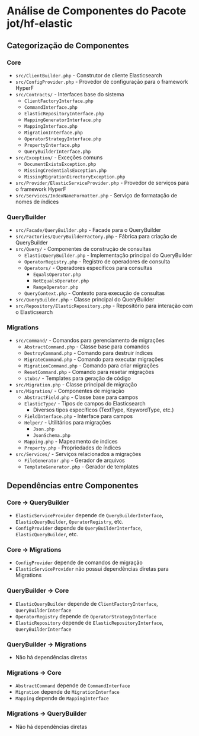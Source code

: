 # Análise de Componentes do Pacote jot/hf-elastic

## Categorização de Componentes

### Core
- `src/ClientBuilder.php` - Construtor de cliente Elasticsearch
- `src/ConfigProvider.php` - Provedor de configuração para o framework HyperF
- `src/Contracts/` - Interfaces base do sistema
  - `ClientFactoryInterface.php`
  - `CommandInterface.php`
  - `ElasticRepositoryInterface.php`
  - `MappingGeneratorInterface.php`
  - `MappingInterface.php`
  - `MigrationInterface.php`
  - `OperatorStrategyInterface.php`
  - `PropertyInterface.php`
  - `QueryBuilderInterface.php`
- `src/Exception/` - Exceções comuns
  - `DocumentExistsException.php`
  - `MissingCredentialsException.php`
  - `MissingMigrationDirectoryException.php`
- `src/Provider/ElasticServiceProvider.php` - Provedor de serviços para o framework HyperF
- `src/Services/IndexNameFormatter.php` - Serviço de formatação de nomes de índices

### QueryBuilder
- `src/Facade/QueryBuilder.php` - Facade para o QueryBuilder
- `src/Factories/QueryBuilderFactory.php` - Fábrica para criação de QueryBuilder
- `src/Query/` - Componentes de construção de consultas
  - `ElasticQueryBuilder.php` - Implementação principal do QueryBuilder
  - `OperatorRegistry.php` - Registro de operadores de consulta
  - `Operators/` - Operadores específicos para consultas
    - `EqualsOperator.php`
    - `NotEqualsOperator.php`
    - `RangeOperator.php`
  - `QueryContext.php` - Contexto para execução de consultas
- `src/QueryBuilder.php` - Classe principal do QueryBuilder
- `src/Repository/ElasticRepository.php` - Repositório para interação com o Elasticsearch

### Migrations
- `src/Command/` - Comandos para gerenciamento de migrações
  - `AbstractCommand.php` - Classe base para comandos
  - `DestroyCommand.php` - Comando para destruir índices
  - `MigrateCommand.php` - Comando para executar migrações
  - `MigrationCommand.php` - Comando para criar migrações
  - `ResetCommand.php` - Comando para resetar migrações
  - `stubs/` - Templates para geração de código
- `src/Migration.php` - Classe principal de migração
- `src/Migration/` - Componentes de migração
  - `AbstractField.php` - Classe base para campos
  - `ElasticType/` - Tipos de campos do Elasticsearch
    - Diversos tipos específicos (TextType, KeywordType, etc.)
  - `FieldInterface.php` - Interface para campos
  - `Helper/` - Utilitários para migrações
    - `Json.php`
    - `JsonSchema.php`
  - `Mapping.php` - Mapeamento de índices
  - `Property.php` - Propriedades de índices
- `src/Services/` - Serviços relacionados a migrações
  - `FileGenerator.php` - Gerador de arquivos
  - `TemplateGenerator.php` - Gerador de templates

## Dependências entre Componentes

### Core -> QueryBuilder
- `ElasticServiceProvider` depende de `QueryBuilderInterface`, `ElasticQueryBuilder`, `OperatorRegistry`, etc.
- `ConfigProvider` depende de `QueryBuilderInterface`, `ElasticQueryBuilder`, etc.

### Core -> Migrations
- `ConfigProvider` depende de comandos de migração
- `ElasticServiceProvider` não possui dependências diretas para Migrations

### QueryBuilder -> Core
- `ElasticQueryBuilder` depende de `ClientFactoryInterface`, `QueryBuilderInterface`
- `OperatorRegistry` depende de `OperatorStrategyInterface`
- `ElasticRepository` depende de `ElasticRepositoryInterface`, `QueryBuilderInterface`

### QueryBuilder -> Migrations
- Não há dependências diretas

### Migrations -> Core
- `AbstractCommand` depende de `CommandInterface`
- `Migration` depende de `MigrationInterface`
- `Mapping` depende de `MappingInterface`

### Migrations -> QueryBuilder
- Não há dependências diretas
